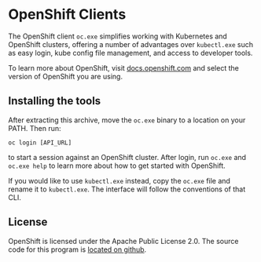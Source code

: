 # OpenShift Clients

The OpenShift client `oc.exe` simplifies working with Kubernetes and OpenShift
clusters, offering a number of advantages over `kubectl.exe` such as easy login,
kube config file management, and access to developer tools.

To learn more about OpenShift, visit [docs.openshift.com](https://docs.openshift.com)
and select the version of OpenShift you are using.

## Installing the tools

After extracting this archive, move the `oc.exe` binary	to a location on your
PATH. Then run:

    oc login [API_URL]

to start a session against an OpenShift cluster. After login, run `oc.exe` and
`oc.exe help` to learn more about how to get started with OpenShift.

If you would like to use `kubectl.exe` instead, copy the `oc.exe` file
and rename it to `kubectl.exe`. The interface will follow the conventions of that
CLI.

## License

OpenShift is licensed under the Apache Public License 2.0. The source code for this
program is [located on github](https://github.com/openshift/origin).
